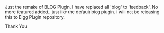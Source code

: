 Just the remake of BLOG Plugin. I have replaced all 'blog' to 'feedback'. No more featured added.. just like the default blog plugin. I will not be releasing this to Elgg Plugin repository.

Thank You